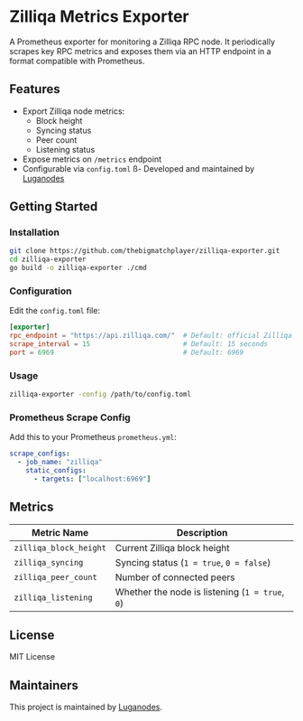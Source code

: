 # Zilliqa Metrics Exporter

A Prometheus exporter for monitoring a Zilliqa RPC node. It periodically scrapes key RPC metrics and exposes them via an HTTP endpoint in a format compatible with Prometheus.

## Features

- Export Zilliqa node metrics:
  - Block height
  - Syncing status
  - Peer count
  - Listening status
- Expose metrics on `/metrics` endpoint
- Configurable via `config.toml`
ß- Developed and maintained by [Luganodes](https://www.luganodes.com/)

## Getting Started

### Installation

```bash
git clone https://github.com/thebigmatchplayer/zilliqa-exporter.git
cd zilliqa-exporter
go build -o zilliqa-exporter ./cmd
```

### Configuration

Edit the `config.toml` file:

```toml
[exporter]
rpc_endpoint = "https://api.zilliqa.com/"  # Default: official Zilliqa RPC
scrape_interval = 15                       # Default: 15 seconds
port = 6969                                # Default: 6969
```

### Usage

```bash
zilliqa-exporter -config /path/to/config.toml
```

### Prometheus Scrape Config

Add this to your Prometheus `prometheus.yml`:

```yaml
scrape_configs:
  - job_name: "zilliqa"
    static_configs:
      - targets: ["localhost:6969"]
```

## Metrics

| Metric Name            | Description                                      |
|------------------------|--------------------------------------------------|
| `zilliqa_block_height` | Current Zilliqa block height                     |
| `zilliqa_syncing`      | Syncing status (`1 = true`, `0 = false`)         |
| `zilliqa_peer_count`   | Number of connected peers                        |
| `zilliqa_listening`    | Whether the node is listening (`1 = true`, `0`)  |

## License

MIT License

## Maintainers

This project is maintained by [Luganodes](https://www.luganodes.com/).
